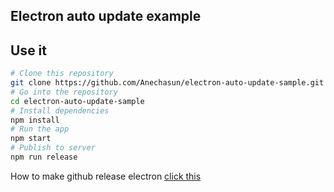 ## Electron auto update example

## Use it

```bash
# Clone this repository
git clone https://github.com/Anechasun/electron-auto-update-sample.git
# Go into the repository
cd electron-auto-update-sample
# Install dependencies
npm install
# Run the app
npm start
# Publish to server
npm run release
```

How to make github release electron [click this](https://github.com/iffy/electron-updater-example)
